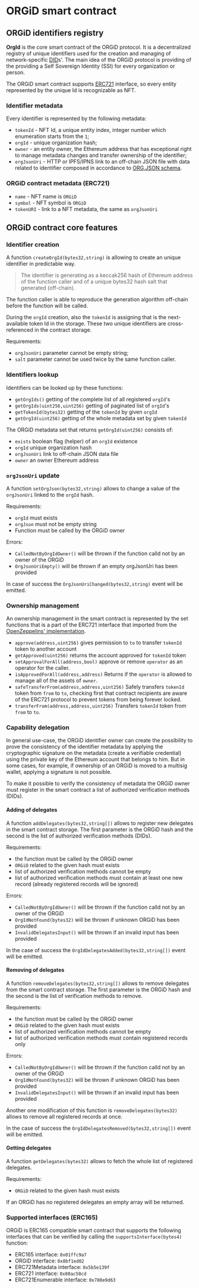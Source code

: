 # ORGiD smart contract

## ORGiD identifiers registry

**OrgId** is the core smart contract of the ORGiD protocol. It is a decentralized registry of unique identifiers used for the creation and managing of network-specific [DID](https://www.w3.org/TR/did-core)s'. The main idea of the ORGiD protocol is providing of the providing a Self Sovereign Identity (SSI) for every organization or person.

The ORGiD smart contract supports [ERC721](https://eips.ethereum.org/EIPS/eip-721) interface, so every entity represented by the unique Id is recognizable as NFT.

### Identifier metadata

Every identifier is represented by the following metadata:

- `tokenId` - NFT Id, a unique entity index, integer number which enumeration starts from the `1`;
- `orgId` - unique organization hash;
- `owner` - an entity owner, the Ethereum address that has exceptional right to manage metadata changes and transfer ownership of the identifier;
- `orgJsonUri` - HTTP or IPFS/IPNS link to an off-chain JSON file with data related to identifier composed in accordance to [ORG.JSON schema](https://github.com/windingtree/org.json-schema).

### ORGiD contract metadata (ERC721)

- `name` - NFT name is `ORGiD`
- `symbol` - NFT symbol is `ORGiD`
- `tokenURI` - link to a NFT metadata, the same as `orgJsonUri`

## ORGiD contract core features

### Identifier creation

A function `createOrgId(bytes32,string)` is allowing to create an unique identifier in predictable way.

> The identifier is generating as a keccak256 hash of Ethereum address of the function caller and of a unique bytes32 hash salt that generated (off-chain).

The function caller is able to reproduce the generation algorithm off-chain before the function will be called.

During the `orgId` creation, also the `tokenId` is assigning that is the next-available token Id in the storage. These two unique identifiers are cross-referenced in the contract storage.

Requirements:

- `orgJsonUri` parameter cannot be empty string;
- `salt` parameter cannot be used twice by the same function caller.

### Identifiers lookup

Identifiers can be looked up by these functions:

- `getOrgIds()` getting of the complete list of all registered `orgId`'s
- `getOrgIds(uint256,uint256)` getting of paginated list of `orgId`'s
- `getTokenId(bytes32)` getting of the `tokenId` by given `orgId`
- `getOrgId(uint256)` getting of the whole metadata set by given `tokenId`

The ORGiD metadata set that returns `getOrgId(uint256)` consists of:

- `exists` boolean flag (helper) of an `orgId` existence
- `orgId` unique organization hash
- `orgJsonUri` link to off-chain JSON data file
- `owner` an owner Ethereum address

### `orgJsonUri` update

A function `setOrgJson(bytes32,string)` allows to change a value of the `orgJsonUri` linked to the `orgId` hash.

Requirements:

- `orgId` must exists
- `orgJson` must not be empty string
- Function must be called by the ORGiD owner

Errors:

- `CalledNotByOrgIdOwner()` will be thrown if the function calld not by an owner of the ORGiD
- `OrgJsonUriEmpty()` will be thrown if an empty orgJsonUri has been provided

In case of success the `OrgJsonUriChanged(bytes32,string)` event will be emitted.

### Ownership management

An ownership management in the smart contract is represented by the set functions that is a part of the ERC721 interface that imported from the [OpenZeppelins' implementation](https://docs.openzeppelin.com/contracts/4.x/erc721).

- `approve(address,uint256)` gives permission to `to` to transfer `tokenId` token to another account
- `getApproved(uint256)` returns the account approved for `tokenId` token
- `setApprovalForAll(address,bool)` approve or remove `operator` as an operator for the caller.
- `isApprovedForAll(address,address)` Returns if the `operator` is allowed to manage all of the assets of `owner`.
- `safeTransferFrom(address,address,uint256)` Safely transfers `tokenId` token from `from` to `to`, checking first that contract recipients are aware of the ERC721 protocol to prevent tokens from being forever locked.
- `transferFrom(address,address,uint256)` Transfers `tokenId` token from `from` to `to`.

### Capability delegation

In general use-case, the ORGiD identifier owner can create the possibility to prove the consistency of the identifier metadata by applying the cryptographic signature on the metadata (create a verifiable credential) using the private key of the Ethereum account that belongs to him. But in some cases, for example, if ownership of an ORGiD is moved to a multisig wallet, applying a signature is not possible.

To make it possible to verify the consistency of metadata the ORGiD owner must register in the smart contract a list of authorized verification methods (DIDs).

#### Adding of delegates

A function `addDelegates(bytes32,string[])` allows to register new delegates in the smart contract storage. The first parameter is the ORGiD hash and the second is the list of authorized verification methods (DIDs).

Requirements:

- the function must be called by the ORGiD owner
- `ORGiD` related to the given hash must exists
- list of authorized verification methods cannot be empty
- list of authorized verification methods must contain at least one new record (already registered records will be ignored)

Errors:

- `CalledNotByOrgIdOwner()` will be thrown if the function calld not by an owner of the ORGiD
- `OrgIdNotFound(bytes32)` will be thrown if unknown ORGiD has been provided
- `InvalidDelegatesInput()` will be thrown if an invalid input has been provided

In the case of success the `OrgIdDelegatesAdded(bytes32,string[])` event will be emitted.

#### Removing of delegates

A function `removeDelegates(bytes32,string[])` allows to remove delegates from the smart contract storage. The first parameter is the ORGiD hash and the second is the list of verification methods to remove.

Requirements:

- the function must be called by the ORGiD owner
- `ORGiD` related to the given hash must exists
- list of authorized verification methods cannot be empty
- list of authorized verification methods must contain registered records only

Errors:

- `CalledNotByOrgIdOwner()` will be thrown if the function calld not by an owner of the ORGiD
- `OrgIdNotFound(bytes32)` will be thrown if unknown ORGiD has been provided
- `InvalidDelegatesInput()` will be thrown if an invalid input has been provided

Another one modification of this function is `removeDelegates(bytes32)` allows to remove all registered records at once.

In the case of success the `OrgIdDelegatesRemoved(bytes32,string[])` event will be emitted.

#### Getting delegates

A function `getDelegates(bytes32)` allows to fetch the whole list of registered delegates.

Requirements:

- `ORGiD` related to the given hash must exists

If an ORGiD has no registered delegates an empty array will be returned.

### Supported interfaces (ERC165)

ORGiD is ERC165 compatible smart contract that supports the following interfaces that can be verified by calling the `supportsInterface(bytes4)` function:

- ERC165 interface: `0x01ffc9a7`
- ORGiD interface: `0x8bf1ed02`
- ERC721Metadata interface: `0x5b5e139f`
- ERC721 interface: `0x80ac58cd`
- ERC721Enumerable interface: `0x780e9d63`
